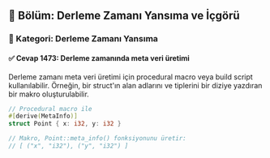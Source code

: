 ## 📘 Bölüm: Derleme Zamanı Yansıma ve İçgörü
### 🔹 Kategori: Derleme Zamanı Yansıma
#### ✅ Cevap 1473: Derleme zamanında meta veri üretimi

Derleme zamanı meta veri üretimi için procedural macro veya build script kullanılabilir. Örneğin, bir struct'ın alan adlarını ve tiplerini bir diziye yazdıran bir makro oluşturulabilir.

```rust
// Procedural macro ile
#[derive(MetaInfo)]
struct Point { x: i32, y: i32 }

// Makro, Point::meta_info() fonksiyonunu üretir:
// [ ("x", "i32"), ("y", "i32") ]
```
